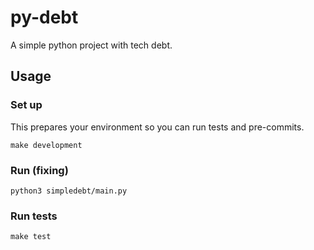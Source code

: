 # py-debt

A simple python project with tech debt.

## Usage

### Set up

This prepares your environment so you can run tests and pre-commits.

```
make development
```

### Run (fixing)

```
python3 simpledebt/main.py
```

### Run tests

```
make test
```